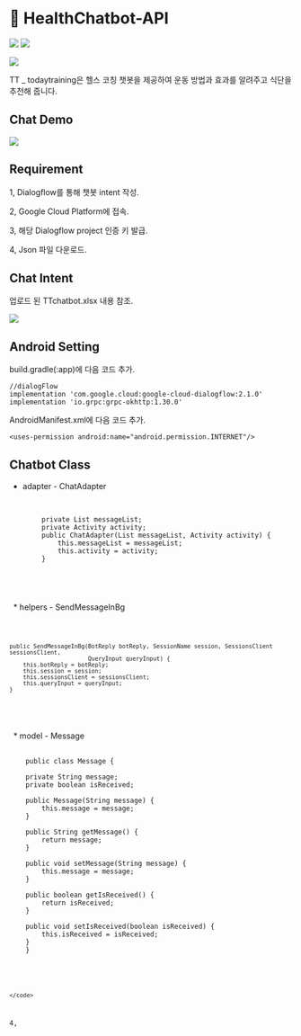 # :muscle: HealthChatbot-API
![](https://img.shields.io/badge/platform-Dialogflow-red)
![](https://img.shields.io/badge/platform-Android-green)

![](https://t1.daumcdn.net/cafeattach/1YuLa/f56d04afb78509911b5c6a45b3a782708d5266ce)

TT _ todaytraining은 헬스 코칭 챗봇을 제공하여 운동 방법과 효과를 알려주고 식단을 추천해 줍니다.

## Chat Demo
![](https://t1.daumcdn.net/cafeattach/1YuLa/ae88ebe988efc1c04c090a5f8e362323c5d2171c)

## Requirement
1, Dialogflow를 통해 챗봇 intent 작성.

2, Google Cloud Platform에 접속.

3, 해당 Dialogflow project 인증 키 발급.

4, Json 파일 다운로드.

## Chat Intent

업로드 된 TTchatbot.xlsx 내용 참조.

![](https://t1.daumcdn.net/cafeattach/1YuLa/759d05028d81d9a03dec1f16bdd2b0cef697b184)

## Android Setting
build.gradle(:app)에 다음 코드 추가.

    //dialogFlow
    implementation 'com.google.cloud:google-cloud-dialogflow:2.1.0'
    implementation 'io.grpc:grpc-okhttp:1.30.0'

AndroidManifest.xml에 다음 코드 추가.

    <uses-permission android:name="android.permission.INTERNET"/>
    
## Chatbot Class
* adapter - ChatAdapter
 <pre>
 <code>
 
        private List<Message> messageList;
        private Activity activity;
        public ChatAdapter(List<Message> messageList, Activity activity) {
            this.messageList = messageList;
            this.activity = activity;
        }
 
 </pre>
 </code>
* helpers - SendMessageInBg
 <pre>
 <code>

    public SendMessageInBg(BotReply botReply, SessionName session, SessionsClient sessionsClient,
                           QueryInput queryInput) {
        this.botReply = botReply;
        this.session = session;
        this.sessionsClient = sessionsClient;
        this.queryInput = queryInput;
    }
  
 </pre>
 </code>
 * model - Message
 
 <pre>
 <code>
    public class Message {

    private String message;
    private boolean isReceived;

    public Message(String message) {
        this.message = message;
    }

    public String getMessage() {
        return message;
    }

    public void setMessage(String message) {
        this.message = message;
    }

    public boolean getIsReceived() {
        return isReceived;
    }

    public void setIsReceived(boolean isReceived) {
        this.isReceived = isReceived;
    }
    }
     </pre>
    </code>

4, 
